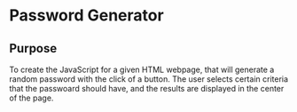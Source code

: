 # Password Generator

## Purpose
To create the JavaScript for a given HTML webpage, that will generate a random password with the click of a button.  The user selects certain criteria that the passwoard should have, and the results are displayed in the center of the page.
